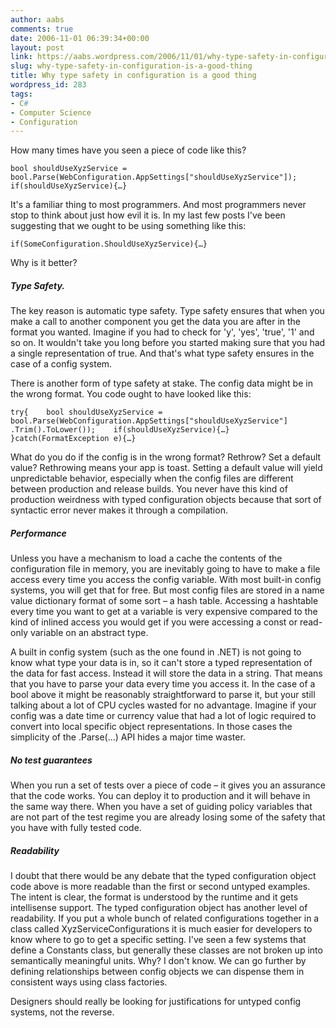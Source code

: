 ```yaml
---
author: aabs
comments: true
date: 2006-11-01 06:39:34+00:00
layout: post
link: https://aabs.wordpress.com/2006/11/01/why-type-safety-in-configuration-is-a-good-thing/
slug: why-type-safety-in-configuration-is-a-good-thing
title: Why type safety in configuration is a good thing
wordpress_id: 283
tags:
- C#
- Computer Science
- Configuration
---
```


How many times have you seen a piece of code like this?

`bool shouldUseXyzService = bool.Parse(WebConfiguration.AppSettings["shouldUseXyzService"]);
if(shouldUseXyzService){…}`

It's a familiar thing to most programmers. And most programmers never stop to think about just how evil it is. In my last few posts I've been suggesting that we ought to be using something like this:

`if(SomeConfiguration.ShouldUseXyzService){…}`

Why is it better?


##### Type Safety.


The key reason is automatic type safety. Type safety ensures that when you make a call to another component you get the data you are after in the format you wanted. Imagine if you had to check for 'y', 'yes', 'true', '1' and so on. It wouldn't take you long before you started making sure that you had a single representation of true. And that's what type safety ensures in the case of a config system.

There is another form of type safety at stake. The config data might be in the wrong format. You code ought to have looked like this:

`try{
   bool shouldUseXyzService = bool.Parse(WebConfiguration.AppSettings["shouldUseXyzService"] .Trim().ToLower());
   if(shouldUseXyzService){…}
}catch(FormatException e){…}`

What do you do if the config is in the wrong format? Rethrow? Set a default value? Rethrowing means your app is toast. Setting a default value will yield unpredictable behavior, especially when the config files are different between production and release builds. You never have this kind of production weirdness with typed configuration objects because that sort of syntactic error never makes it through a compilation.


##### Performance


Unless you have a mechanism to load a cache the contents of the configuration file in memory, you are inevitably going to have to make a file access every time you access the config variable. With most built-in config systems, you will get that for free. But most config files are stored in a name value dictionary format of some sort – a hash table. Accessing a hashtable every time you want to get at a variable is very expensive compared to the kind of inlined access you would get if you were accessing a const or read-only variable on an abstract type.

A built in config system (such as the one found in .NET) is not going to know what type your data is in, so it can't store a typed representation of the data for fast access. Instead it will store the data in a string. That means that you have to parse your data every time you access it. In the case of a bool above it might be reasonably straightforward to parse it, but your still talking about a lot of CPU cycles wasted for no advantage. Imagine if your config was a date time or currency value that had a lot of logic required to convert into local specific object representations. In those cases the simplicity of the .Parse(…) API hides a major time waster.


##### No test guarantees


When you run a set of tests over a piece of code – it gives you an assurance that the code works. You can deploy it to production and it will behave in the same way there. When you have a set of guiding policy variables that are not part of the test regime you are already losing some of the safety that you have with fully tested code.


##### Readability


I doubt that there would be any debate that the typed configuration object code above is more readable than the first or second untyped examples. The intent is clear, the format is understood by the runtime and it gets intellisense support. The typed configuration object has another level of readability. If you put a whole bunch of related configurations together in a class called XyzServiceConfigurations it is much easier for developers to know where to go to get a specific setting. I've seen a few systems that define a Constants class, but generally these classes are not broken up into semantically meaningful units. Why? I don't know. We can go further by defining relationships between config objects we can dispense them in consistent ways using class factories.

Designers should really be looking for justifications for untyped config systems, not the reverse.

